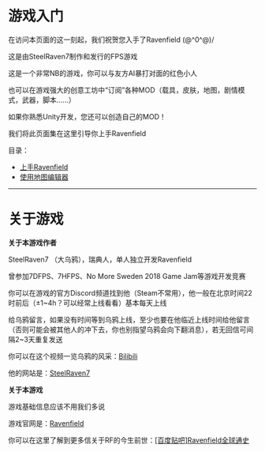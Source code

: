 # 游戏入门
在访问本页面的这一刻起，我们祝贺您入手了Ravenfield \(@^0^@)/

这是由SteelRaven7制作和发行的FPS游戏

这是一个非常NB的游戏，你可以与友方AI暴打对面的红色小人

也可以在游戏强大的创意工坊中“订阅”各种MOD（载具，皮肤，地图，剧情模式，武器，脚本......）

如果你熟悉Unity开发，您还可以创造自己的MOD！

我们将此页面集在这里引导你上手Ravenfield

目录：
- [上手Ravenfield](/cn/in-GAME/QuickStart.md)
- [使用地图编辑器](/cn/in-GAME/MapEditor.md)

------------
# 关于游戏
**关于本游戏作者**

SteelRaven7 （大乌鸦），瑞典人，单人独立开发Ravenfield

曾参加7DFPS、7HFPS、No More Sweden 2018 Game Jam等游戏开发竞赛

你可以在游戏的官方Discord频道找到他（Steam不常用），他一般在北京时间22时前后（±1~4h？可以经常上线看看）基本每天上线

给乌鸦留言，如果没有时间等到乌鸦上线，至少也要在他临近上线时间给他留言（否则可能会被其他人的冲下去，你也别指望乌鸦会向下翻消息），若无回信可间隔2~3天重复发送

你可以在这个视频一览乌鸦的风采：[Bilibili](https://www.bilibili.com/video/BV1d7411y7Cc)

他的网站是：[SteelRaven7](http://steelraven7.com/)

**关于本游戏**

游戏基础信息应该不用我们多说

游戏官网是：[Ravenfield](http://ravenfieldgame.com/)

你可以在这里了解到更多信关于RF的今生前世：[\[百度贴吧\]Ravenfield全球通史](https://tieba.baidu.com/p/7329861755?see_lz=1)


